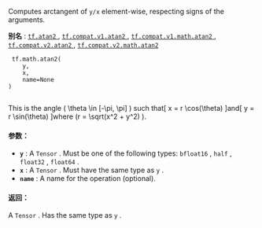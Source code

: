 

Computes arctangent of  `y/x`  element-wise, respecting signs of the arguments.

**别名** : [ `tf.atan2` ](/api_docs/python/tf/math/atan2), [ `tf.compat.v1.atan2` ](/api_docs/python/tf/math/atan2), [ `tf.compat.v1.math.atan2` ](/api_docs/python/tf/math/atan2), [ `tf.compat.v2.atan2` ](/api_docs/python/tf/math/atan2), [ `tf.compat.v2.math.atan2` ](/api_docs/python/tf/math/atan2)

```
 tf.math.atan2(
    y,
    x,
    name=None
)
 
```

This is the angle ( \theta \in [-\pi, \pi] ) such that[ x = r \cos(\theta) ]and[ y = r \sin(\theta) ]where (r = \sqrt(x^2 + y^2) ).

#### 参数：
- **`y`** : A  `Tensor` . Must be one of the following types:  `bfloat16` ,  `half` ,  `float32` ,  `float64` .
- **`x`** : A  `Tensor` . Must have the same type as  `y` .
- **`name`** : A name for the operation (optional).


#### 返回：
A  `Tensor` . Has the same type as  `y` .


